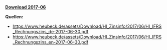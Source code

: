 [**Download 2017-06**](https://downgit.github.io/#/home?url=https://github.com/GeorgGoldbach/Zinsarchiv/tree/master/2017-06)

**Quellen:**
* https://www.heubeck.de/assets/Download/HI_Zinsinfo/2017/06/HI_IFRS_Rechnungszins_de-2017-06-30.pdf
* https://www.heubeck.de/assets/Download/HI_Zinsinfo/2017/06/HI_IFRS_Rechnungszins_en-2017-06-30.pdf
